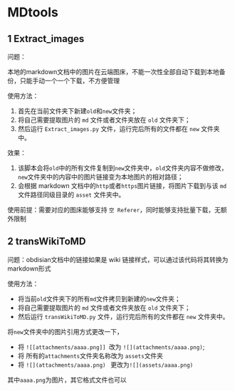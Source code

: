 # MDtools

## 1 Extract_images

问题：

本地的markdown文档中的图片在云端图床，不能一次性全部自动下载到本地备份，只能手动一个一个下载，不方便管理

使用方法：

1. 首先在当前文件夹下新建`old`和`new`文件夹；
2. 将自己需要提取图片的 `md` 文件或者文件夹放在 ` old ` 文件夹下；
3. 然后运行 `Extract_images.py` 文件，运行完后所有的文件都在 `new` 文件夹中。

效果：

1. 该脚本会将`old`中的所有文件复制到`new`文件夹中，`old`文件夹内容不做修改，`new`文件夹中的内容中的图片链接变为本地图片的相对路径；
2. 会根据 markdown 文档中的`http`或者`https`图片链接，将图片下载到与该 `md` 文件路径同级目录的 `asset` 文件夹中。

使用前提：需要对应的图床能够支持 `空 Referer`，同时能够支持批量下载，无额外限制

## 2 transWikiToMD

问题：obdisian文档中的链接如果是 wiki 链接样式，可以通过该代码将其转换为markdown形式

使用方法：

* 将当前`old`文件夹下的所有`md`文件拷贝到新建的`new`文件夹；
* 将自己需要提取图片的 `md` 文件或者文件夹放在 ` old ` 文件夹下；
* 然后运行 `transWikiToMD.py` 文件，运行完后所有的文件都在 `new` 文件夹中。

将`new`文件夹中的图片引用方式更改一下，

* 将 `![[attachments/aaaa.png]] `改为 `![](attachments/aaaa.png)`;
* 将 所有的`attachments`文件夹名称改为 `assets`文件夹
* 将 `![](attachments/aaaa.png) ` 更改为` ![](assets/aaaa.png) `

其中`aaaa.png`为图片，其它格式文件也可以